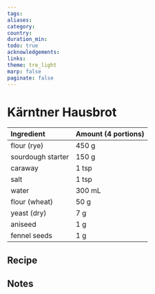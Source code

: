 ```yaml
---
tags: 
aliases: 
category: 
country: 
duration_min: 
todo: true
acknowledgements: 
links:
theme: tre_light
marp: false
paginate: false
---
```



# Kärntner Hausbrot

|Ingredient|Amount (4 portions)|
| :- | :- |
|flour (rye)|450 g|
|sourdough starter|150 g|
|caraway|1 tsp|
|salt|1 tsp|
|water|300 mL|
|flour (wheat)|50 g|
|yeast (dry)|7 g|
|aniseed|1 g|
|fennel seeds|1 g|

## Recipe

## Notes
